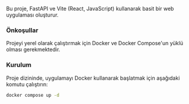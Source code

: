 Bu proje, FastAPI ve Vite (React, JavaScript) kullanarak basit bir web uygulaması oluşturur.

### Önkoşullar

Projeyi yerel olarak çalıştırmak için Docker ve Docker Compose'un yüklü olması gerekmektedir.

### Kurulum

Proje dizininde, uygulamayı Docker kullanarak başlatmak için aşağıdaki komutu çalıştırın:

```bash
docker compose up -d
